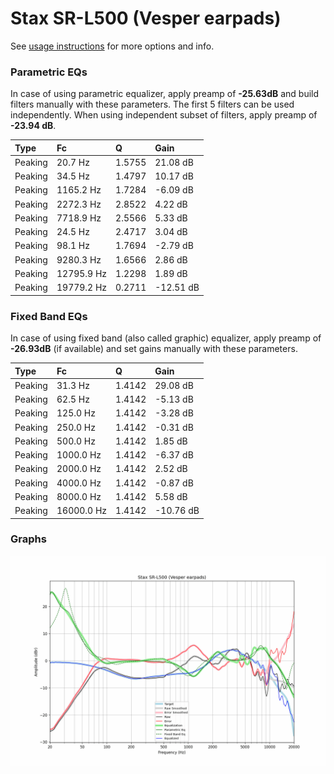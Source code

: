 # Stax SR-L500 (Vesper earpads)
See [usage instructions](https://github.com/jaakkopasanen/AutoEq#usage) for more options and info.

### Parametric EQs
In case of using parametric equalizer, apply preamp of **-25.63dB** and build filters manually
with these parameters. The first 5 filters can be used independently.
When using independent subset of filters, apply preamp of **-23.94 dB**.

| Type    | Fc         |      Q | Gain      |
|:--------|:-----------|:-------|:----------|
| Peaking | 20.7 Hz    | 1.5755 | 21.08 dB  |
| Peaking | 34.5 Hz    | 1.4797 | 10.17 dB  |
| Peaking | 1165.2 Hz  | 1.7284 | -6.09 dB  |
| Peaking | 2272.3 Hz  | 2.8522 | 4.22 dB   |
| Peaking | 7718.9 Hz  | 2.5566 | 5.33 dB   |
| Peaking | 24.5 Hz    | 2.4717 | 3.04 dB   |
| Peaking | 98.1 Hz    | 1.7694 | -2.79 dB  |
| Peaking | 9280.3 Hz  | 1.6566 | 2.86 dB   |
| Peaking | 12795.9 Hz | 1.2298 | 1.89 dB   |
| Peaking | 19779.2 Hz | 0.2711 | -12.51 dB |

### Fixed Band EQs
In case of using fixed band (also called graphic) equalizer, apply preamp of **-26.93dB**
(if available) and set gains manually with these parameters.

| Type    | Fc         |      Q | Gain      |
|:--------|:-----------|:-------|:----------|
| Peaking | 31.3 Hz    | 1.4142 | 29.08 dB  |
| Peaking | 62.5 Hz    | 1.4142 | -5.13 dB  |
| Peaking | 125.0 Hz   | 1.4142 | -3.28 dB  |
| Peaking | 250.0 Hz   | 1.4142 | -0.31 dB  |
| Peaking | 500.0 Hz   | 1.4142 | 1.85 dB   |
| Peaking | 1000.0 Hz  | 1.4142 | -6.37 dB  |
| Peaking | 2000.0 Hz  | 1.4142 | 2.52 dB   |
| Peaking | 4000.0 Hz  | 1.4142 | -0.87 dB  |
| Peaking | 8000.0 Hz  | 1.4142 | 5.58 dB   |
| Peaking | 16000.0 Hz | 1.4142 | -10.76 dB |

### Graphs
![](./Stax%20SR-L500%20(Vesper%20earpads).png)